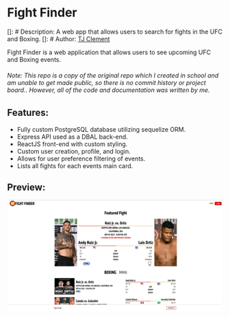 # Fight Finder

[]: # Description: A web app that allows users to search for fights in the UFC and Boxing.
[]: # Author: [TJ Clement](https://github.com/ClementTJ-FS)

Fight Finder is a web application that allows users to see upcoming UFC and Boxing events.

###### Note: This repo is a copy of the original repo which I created in school and am unable to get made public, so there is no commit history or project board.. However, all of the code and documentation was written by me.

## Features:

- Fully custom PostgreSQL database utilizing sequelize ORM.
- Express API used as a DBAL back-end.
- ReactJS front-end with custom styling.
- Custom user creation, profile, and login.
- Allows for user preference filtering of events.
- Lists all fights for each events main card.

## Preview:

![FF](/img/FF.png)
